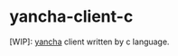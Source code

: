 # yancha-client-c

\[WIP\]: [yancha](https://github.com/uzulla/yancha) client written by c language.
